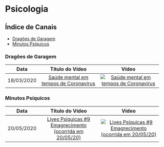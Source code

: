 # Psicologia

## Índice de Canais

* [Dragões de Garagem](#Dragões-de-Garagem)
* [Minutos Psíquicos](#Minutos-Psíquicos)

### Dragões de Garagem

| Data | Título do Vídeo                                                                                      | Vídeo |
| -------|:----------------------------------------------------------------------------------------------------:|:-----:|
| 18/03/2020 | [Saúde mental em tempos de Coronavirus](https://www.youtube.com/watch?v=-7un-u4d5KA)             | [![Saúde mental em tempos de Coronavirus](https://img.youtube.com/vi/-7un-u4d5KA/mqdefault.jpg)](http://www.youtube.com/watch?v=-7un-u4d5KA)|

### Minutos Psíquicos

| Data | Título do Vídeo                                                                                      | Vídeo |
| -------|:----------------------------------------------------------------------------------------------------:|:-----:|
| 20/05/2020 | [Lives Psíquicas #9 Emagrecimento (ocorrida em 20/05/20)](https://www.youtube.com/watch?v=_IAcG9fDBl4)             | [![Lives Psíquicas #9 Emagrecimento (ocorrida em 20/05/20)](https://img.youtube.com/vi/_IAcG9fDBl4/mqdefault.jpg)](http://www.youtube.com/watch?v=_IAcG9fDBl4)|
